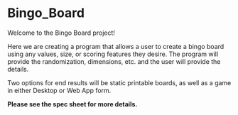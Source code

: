 # Bingo_Board
Welcome to the Bingo Board project!

Here we are creating a program that allows a user to create a bingo board using any values, size, or scoring features they desire. The program will provide the randomization, dimensions, etc. and the user will provide the details.

Two options for end results will be static printable boards, as well as a game in either Desktop or Web App form.

**Please see the spec sheet for more details.**

